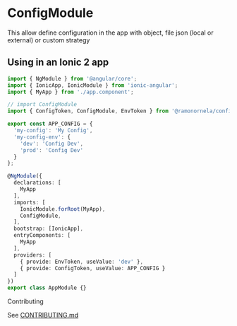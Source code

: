 # ConfigModule

This allow define configuration in the app with object, file json (local or external) or custom strategy 

## Using  in an Ionic 2 app

```typescript
import { NgModule } from '@angular/core';
import { IonicApp, IonicModule } from 'ionic-angular';
import { MyApp } from './app.component';

// import ConfigModule
import { ConfigToken, ConfigModule, EnvToken } from '@ramonornela/configuration';

export const APP_CONFIG = {
  'my-config': 'My Config',
  'my-config-env': {
    'dev': 'Config Dev',
    'prod': 'Config Dev'
  }
};

@NgModule({
  declarations: [
    MyApp
  ],
  imports: [
    IonicModule.forRoot(MyApp),
    ConfigModule,
  ],
  bootstrap: [IonicApp],
  entryComponents: [
    MyApp
  ],
  providers: [
    { provide: EnvToken, useValue: 'dev' },
    { provide: ConfigToken, useValue: APP_CONFIG }
  ]
})
export class AppModule {}
```

Contributing

See [CONTRIBUTING.md](https://github.com/ramonornela/configuration/blob/master/.github/CONTRIBUTING.md)
